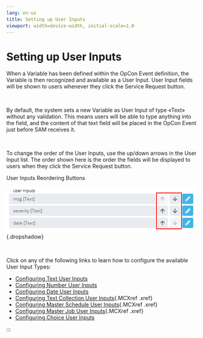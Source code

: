 ```yaml
---
lang: en-us
title: Setting up User Inputs
viewport: width=device-width, initial-scale=1.0
---
```


#  Setting up User Inputs

When a Variable has been defined within the
OpCon Event definition, the Variable is then
recognized and available as a User Input. User Input fields will be
shown to users whenever they click the Service Request button.

 

By default, the system sets a new Variable as User Input of type «Text»
without any validation. This means users will be able to type anything
into the field, and the content of that text field will be placed in the
OpCon Event just before SAM receives it.

 

To change the order of the User Inputs, use the up/down arrows in the
User Input list. The order shown here is the order the fields will be
displayed to users when they click the Service Request button.

User Inputs Reordering Buttons

![User Inputs](../../../Resources/Images/SM/Setting-Up-User-Inputs.png "User Inputs with Reordering Options"){.dropshadow}



 

Click on any of the following links to learn how to configure the
available User Input Types:

-   [](Configuring-Text-User-Inputs.md)[Configuring Text User
    Inputs](Configuring-Text-User-Inputs.md)
-   [](Configuring-Number-User-Inputs.md)[Configuring Number User
    Inputs](Configuring-Number-User-Inputs.md)
-   [](Configuring-Date-User-Inputs.md)[Configuring Date User
    Inputs](Configuring-Date-User-Inputs.md)
-   [](Configuring-Text-Collection-User-Inputs.md)[Configuring
    Text Collection User
    Inputs](Configuring-Text-Collection-User-Inputs.md){.MCXref
    .xref}
-   [](Configuring-Master-Schedule-User-Inputs.md)[Configuring
    Master Schedule User
    Inputs](Configuring-Master-Schedule-User-Inputs.md){.MCXref
    .xref}
-   [](Configuring-Master-Job-User-Inputs.md)[Configuring
    Master Job User
    Inputs](Configuring-Master-Job-User-Inputs.md){.MCXref
    .xref}
-   [Configuring Choice User     Inputs](Configuring-Choice-User-Inputs.md)


:::

 

